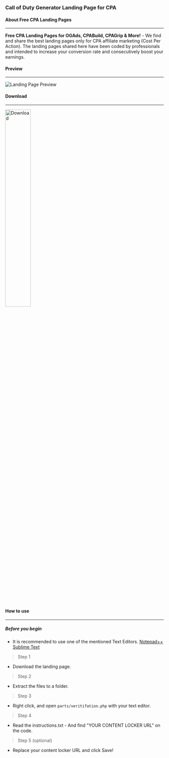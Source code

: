 ### Call of Duty Generator Landing Page for CPA
#### About Free CPA Landing Pages
---
**Free CPA Landing Pages for OGAds, CPABuild, CPAGrip & More!** - We find and share the best landing pages only for CPA affiliate marketing (Cost Per Action). The landing pages shared here have been coded by professionals and intended to increase your conversion rate and consecutively boost your earnings.


#### Preview
---
![Landing Page Preview](https://github.com/cpa-landing-pages-generator/call-of-duty-generator-cpa-landing-page/blob/main/preview.JPG?raw=true)

#### Download
---
[<img src="http://svgshare.com/i/28_.svg" width="40%" alt="Download" />](https://mega.nz/file/oUpAERyS#707QyenB3rwvrjYiUwxHw98R4NBiarYrxKunsQoLvRA)

#### How to use
---

##### Before you begin
- It is recommended to use one of the mentioned Text Editors.
[Notepad++](https://notepad-plus-plus.org/download/v7.4.2.html)
[Sublime Text](https://www.sublimetext.com/3)

> Step 1
- Download the landing page.

> Step 2
- Extract the files to a folder.

> Step 3
- Right click, and open `parts/veritifation.php` with your text editor.

> Step 4
- Read the instructions.txt - And find "YOUR CONTENT LOCKER URL" on the code.

> Step 5 (optional)
- Replace your content locker URL and click Save!